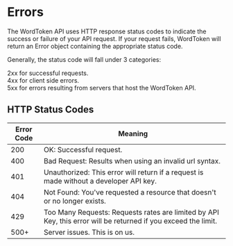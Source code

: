 # Errors

<!-- <aside class="notice">
This error section is stored in a separate file in <code>includes/_errors.md</code>. Slate allows you to optionally separate out your docs into many files...just save them to the <code>includes</code> folder and add them to the top of your <code>index.md</code>'s frontmatter. Files are included in the order listed.
</aside> -->

The WordToken API uses HTTP response status codes to indicate the success or failure
of your API request. If your request fails, WordToken will return an Error object containing the appropriate status code.

Generally, the status code will fall under 3 categories:

2xx for successful requests.</br>
4xx for client side errors.</br>
5xx for errors resulting from servers that host the WordToken API.

## HTTP Status Codes

Error Code | Meaning
---------- | -------
200 | OK: Successful request. 
400 | Bad Request: Results when using an invalid url syntax.
401 | Unauthorized: This error will return if a request is made without a developer API key.
404 | Not Found: You've requested a resource that doesn't or no longer exists.
429 | Too Many Requests: Requests rates are limited by API Key, this error will be returned if you exceed the limit.
500+ | Server issues. This is on us.